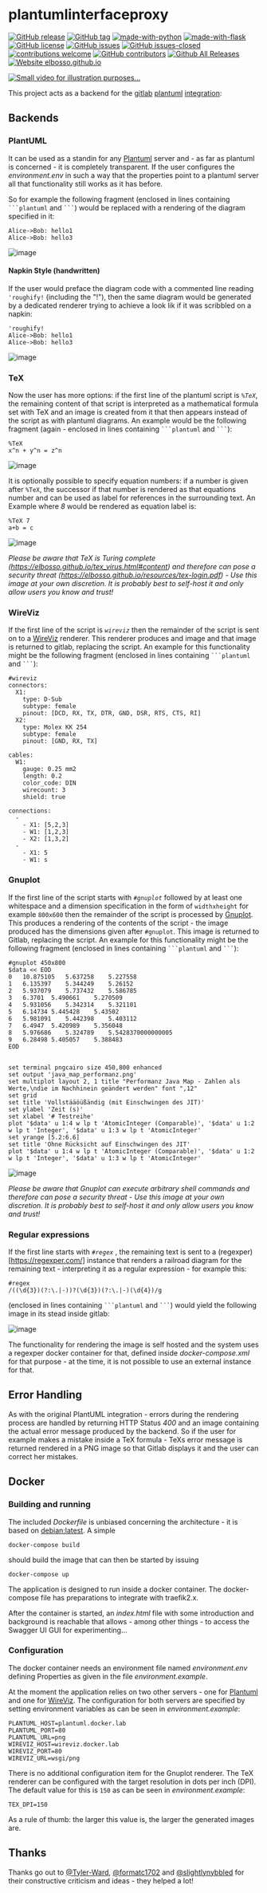 # plantumlinterfaceproxy

<!---
[![start with why](https://img.shields.io/badge/start%20with-why%3F-brightgreen.svg?style=flat)](http://www.ted.com/talks/simon_sinek_how_great_leaders_inspire_action)
--->
[![GitHub release](https://img.shields.io/github/release/elbosso/plantumlinterfaceproxy/all.svg?maxAge=1)](https://GitHub.com/elbosso/plantumlinterfaceproxy/releases/)
[![GitHub tag](https://img.shields.io/github/tag/elbosso/plantumlinterfaceproxy.svg)](https://GitHub.com/elbosso/plantumlinterfaceproxy/tags/)
[![made-with-python](https://img.shields.io/badge/Made%20with-Python-1f425f.svg)](https://www.python.org/)
[![made-with-flask](https://img.shields.io/badge/Made%20with-Flask-blueviolet)](https://flask.palletsprojects.com/en/1.1.x/quickstart/)
[![GitHub license](https://img.shields.io/github/license/elbosso/plantumlinterfaceproxy.svg)](https://github.com/elbosso/plantumlinterfaceproxy/blob/master/LICENSE)
[![GitHub issues](https://img.shields.io/github/issues/elbosso/plantumlinterfaceproxy.svg)](https://GitHub.com/elbosso/plantumlinterfaceproxy/issues/)
[![GitHub issues-closed](https://img.shields.io/github/issues-closed/elbosso/plantumlinterfaceproxy.svg)](https://GitHub.com/elbosso/plantumlinterfaceproxy/issues?q=is%3Aissue+is%3Aclosed)
[![contributions welcome](https://img.shields.io/badge/contributions-welcome-brightgreen.svg?style=flat)](https://github.com/elbosso/plantumlinterfaceproxy/issues)
[![GitHub contributors](https://img.shields.io/github/contributors/elbosso/plantumlinterfaceproxy.svg)](https://GitHub.com/elbosso/plantumlinterfaceproxy/graphs/contributors/)
[![Github All Releases](https://img.shields.io/github/downloads/elbosso/plantumlinterfaceproxy/total.svg)](https://github.com/elbosso/plantumlinterfaceproxy)
[![Website elbosso.github.io](https://img.shields.io/website-up-down-green-red/https/elbosso.github.io.svg)](https://elbosso.github.io/)

[![Small video for illustration purposes...](http://img.youtube.com/vi/gB1UfRYJoYc/maxresdefault.jpg)](http://www.youtube.com/watch?v=gB1UfRYJoYc "")

This project acts as a backend for the [gitlab](https://about.gitlab.com/) [plantuml](https://plantuml.com/) [integration](https://docs.gitlab.com/ee/administration/integration/plantuml.html):

## Backends

### PlantUML

It can be used as a standin for any [Plantuml](https://plantuml.com) server and - as far as plantuml is concerned - it is completely 
transparent. If the user configures the _environment.env_ in such a way that the properties point to a plantuml server all
that functionality still works as it has before.

So for example the following fragment (enclosed in lines containing ` ```plantuml ` and ` ``` `) would be replaced with a rendering of the diagram specified in it:

```
Alice->Bob: hello1
Alice->Bob: hello3
```
![image](resources/images/1.png)

#### Napkin Style (handwritten)

If the user would preface the diagram code with a commented line reading `'roughify!` (including the "!"), then the same diagram would be generated by a dedicated renderer trying to achieve a look lik if it was scribbled on a napkin:

```
'roughify!
Alice->Bob: hello1
Alice->Bob: hello3
```

![image](resources/images/2.png)


### TeX

Now the user has more options: if the first line of the plantuml script is *`%TeX`*, the remaining content of that script is interpreted
as a mathematical formula set with TeX and an image is created from it that then appears instead of the script as with plantuml diagrams. 
An example would be the following fragment (again - enclosed in lines containing ` ```plantuml ` and ` ``` `):

```
%TeX
x^n + y^n = z^n
```

![image](resources/images/3.png)

It is optionally possible to specify equation numbers: if a number is given
after `%TeX`, the successor if that number is rendered as that equations
number and can be used as label for references in the surrounding text. An
Example where *8* would be rendered as equation label is:

```
%TeX 7
a+b = c
```
![image](resources/images/4.png)

*Please be aware that TeX is Turing complete (https://elbosso.github.io/tex_virus.html#content) and therefore can pose a security threat (https://elbosso.github.io/resources/tex-login.pdf) - Use this image at your own discretion. It is probably best to self-host it and only allow users you know and trust!*

### WireViz

If the first line of the script is *`wireviz`* then the remainder of the script is sent on to a [WireViz](https://github.com/formatc1702/WireViz) renderer. This renderer produces and
image and that image is returned to gitlab, replacing the script. An example for this functionality might be the following fragment (enclosed in lines containing ` ```plantuml ` and ` ``` `):

```
#wireviz
connectors:
  X1:
    type: D-Sub
    subtype: female
    pinout: [DCD, RX, TX, DTR, GND, DSR, RTS, CTS, RI]
  X2:
    type: Molex KK 254
    subtype: female
    pinout: [GND, RX, TX]

cables:
  W1:
    gauge: 0.25 mm2
    length: 0.2
    color_code: DIN
    wirecount: 3
    shield: true

connections:
  -
    - X1: [5,2,3]
    - W1: [1,2,3]
    - X2: [1,3,2]
  -
    - X1: 5
    - W1: s
```

### Gnuplot

If the first line of the script starts with *`#gnuplot`* followed by at least one whitespace and a dimension specification in the form of `widthxheight` for example `800x600` then the remainder of the script is processed by [Gnuplot](http://www.gnuplot.info/). This produces a rendering of the contents of the script - the image produced has the dimensions given after `#gnuplot`. This image is returned to Gitlab, replacing the script. An example for this functionality might be the following fragment (enclosed in lines containing ` ```plantuml ` and ` ``` `):

```
#gnuplot 450x800
$data << EOD
0	10.875105	5.637258	5.227558
1	6.135397	5.344249	5.26152
2	5.937079	5.737432	5.586785
3	6.3701	5.490661	5.270509
4	5.931056	5.342314	5.321101
5	6.14734	5.445428	5.43502
6	5.981091	5.442398	5.403112
7	6.4947	5.420989	5.356048
8	5.976686	5.324789	5.5428370000000005
9	6.28498	5.405057	5.388483
EOD


set terminal pngcairo size 450,800 enhanced
set output 'java_map_performanz.png'
set multiplot layout 2, 1 title "Performanz Java Map - Zahlen als Werte,\ndie im Nachhinein geändert werden" font ",12"
set grid
set title 'Vollstääöüßändig (mit Einschwingen des JIT)'
set ylabel 'Zeit (s)'
set xlabel '# Testreihe'
plot '$data' u 1:4 w lp t 'AtomicInteger (Comparable)', '$data' u 1:2 w lp t 'Integer', '$data' u 1:3 w lp t 'AtomicInteger'
set yrange [5.2:6.6]
set title 'Ohne Rücksicht auf Einschwingen des JIT'
plot '$data' u 1:4 w lp t 'AtomicInteger (Comparable)', '$data' u 1:2 w lp t 'Integer', '$data' u 1:3 w lp t 'AtomicInteger'
```
![image](resources/images/6.png)

*Please be aware that Gnuplot can execute arbitrary shell commands and therefore can pose a security threat - Use this image at your own discretion. It is probably best to self-host it and only allow users you know and trust!*

### Regular expressions

If the first line starts with *`#regex`* , the remaining text is sent to a (regexper)[https://regexper.com/] instance that renders a 
railroad diagram for the remaining text - interpreting it as a regular expression - for example this:

```
#regex
/((\d{3})(?:\.|-))?(\d{3})(?:\.|-)(\d{4})/g
```

(enclosed in lines containing ` ```plantuml ` and ` ``` `) would yield the following image in its stead inside gitlab:

![image](https://user-images.githubusercontent.com/18102857/114037796-969ce580-9881-11eb-9ca4-82a7a474f6af.png)

The functionality for rendering the image is self hosted and the system uses a regexper docker container for that, defined inside 
_docker-compose.xml_ for that purpose - at the time, it is not possible to use an external instance for that.

## Error Handling

As with the original PlantUML integration - errors during the rendering process are handled by returning HTTP Status *400* and an image
containing the actual error message produced by the backend. So if the user for example makes a mistake inside a TeX formula - TeXs error message is returned rendered in a PNG image so that Gitlab displays it and the user can correct her mistakes.

## Docker

### Building and running

The included _Dockerfile_ is unbiased concerning the architecture - it is based on [debian:latest](https://hub.docker.com/_/debian). A simple

```
docker-compose build
```

should build the image that can then be started by issuing

```
docker-compose up
```

The application is designed to run inside a docker container. The docker-compose file has preparations to integrate with traefik2.x.

After the container is started, an _index.html_ file with some introduction and background is reachable that allows - among other things - 
to access the Swagger UI GUI for experimenting...

### Configuration

The docker container needs an environment file named _environment.env_ defining Properties as given in the file _environment.example_.

At the moment the application relies on two other servers - one for [Plantuml](https://plantuml.com) and one for [WireViz](https://github.com/formatc1702/WireViz). The configuration for both servers are specified by setting environment variables as can be seen in _environment.example_:

```
PLANTUML_HOST=plantuml.docker.lab
PLANTUML_PORT=80
PLANTUML_URL=png
WIREVIZ_HOST=wireviz.docker.lab
WIREVIZ_PORT=80
WIREVIZ_URL=wsgi/png
```

There is no additional configuration item for the Gnuplot renderer. The TeX renderer can be configured with the target resolution in dots per inch (DPI). The default value for this is `150` as can be seen in _environment.example_:

```
TEX_DPI=150
```

As a rule of thumb: the larger this value is, the larger the generated images are.

## Thanks
Thanks go out to [@Tyler-Ward](https://github.com/Tyler-Ward), [@formatc1702](https://github.com/formatc1702) and [@slightlynybbled](https://github.com/slightlynybbled) for their constructive criticism and ideas - they helped a lot!
